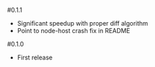 #0.1.1
- Significant speedup with proper diff algorithm 
- Point to node-host crash fix in README

#0.1.0
- First release
